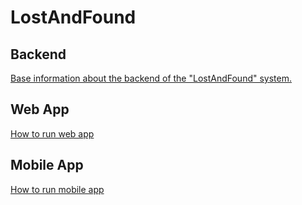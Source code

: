 # LostAndFound 


## Backend
[Base information about the backend of the "LostAndFound" system.](Backend/README.md)

## Web App
[How to run web app](Frontend/lostandfound.web/README.md)

## Mobile App
[How to run mobile app](Frontend/LostAndFoundMobileApp/README.md)
